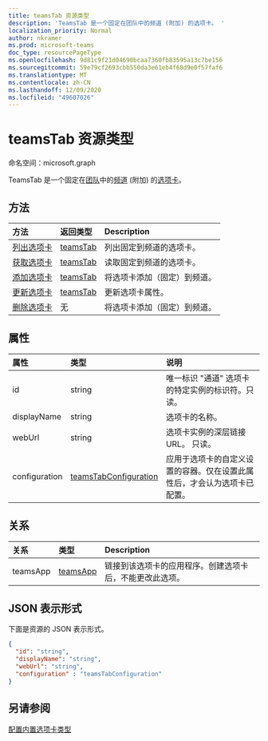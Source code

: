 ```yaml
---
title: teamsTab 资源类型
description: 'TeamsTab 是一个固定在团队中的频道 (附加) 的选项卡。 '
localization_priority: Normal
author: nkramer
ms.prod: microsoft-teams
doc_type: resourcePageType
ms.openlocfilehash: 9d81c9f21d04690bcaa7360fb83595a13c7be156
ms.sourcegitcommit: 59e79cf2693cbb550da3e61eb4f68d9e0f57faf6
ms.translationtype: MT
ms.contentlocale: zh-CN
ms.lasthandoff: 12/09/2020
ms.locfileid: "49607026"
---
```

# <a name="teamstab-resource-type"></a>teamsTab 资源类型

命名空间：microsoft.graph



TeamsTab 是一个固定在[团队](team.md)中的[频道](channel.md) (附加) 的[选项卡](../resources/teamstab.md)。 

## <a name="methods"></a>方法

| 方法       | 返回类型  |Description|
|:---------------|:--------|:----------|
|[列出选项卡](../api/channel-list-tabs.md) | [teamsTab](teamstab.md) | 列出固定到频道的选项卡。|
|[获取选项卡](../api/channel-get-tabs.md) | [teamsTab](teamstab.md) | 读取固定到频道的选项卡。|
|[添加选项卡](../api/channel-post-tabs.md) | [teamsTab](teamstab.md) | 将选项卡添加（固定）到频道。|
|[更新选项卡](../api/channel-patch-tabs.md) | [teamsTab](teamstab.md) | 更新选项卡属性。|
|[删除选项卡](../api/channel-delete-tabs.md) | 无 | 将选项卡添加（固定）到频道。|


## <a name="properties"></a>属性

|属性|类型|说明|
|:---------------|:--------|:----------|
|  id              |   string                  |  唯一标识 "通道" 选项卡的特定实例的标识符。只读。     |
|  displayName            |   string                  |  选项卡的名称。     |
|  webUrl          |   string                  |  选项卡实例的深层链接 URL。 只读。     |
|  configuration        |   [teamsTabConfiguration](teamstabconfiguration.md) |  应用于选项卡的自定义设置的容器。仅在设置此属性后，才会认为选项卡已配置。     |

## <a name="relationships"></a>关系

| 关系 | 类型   | Description |
|:---------------|:--------|:----------|
|teamsApp|[teamsApp](teamsapp.md) | 链接到该选项卡的应用程序。创建选项卡后，不能更改此选项。 |

## <a name="json-representation"></a>JSON 表示形式

下面是资源的 JSON 表示形式。


<!-- {
  "blockType": "resource",
  "baseType": "microsoft.graph.entity",
  "@odata.type": "microsoft.graph.teamsTab"
}-->

```json
{  
  "id": "string",
  "displayName": "string",
  "webUrl": "string",
  "configuration" : "teamsTabConfiguration"
}
```

<!-- uuid: 8fcb5dbc-d5aa-4681-8e31-b001d5168d79
2015-10-25 14:57:30 UTC -->
<!-- {
  "type": "#page.annotation",
  "description": "teamsTab resource",
  "keywords": "",
  "section": "documentation",
  "tocPath": ""
}-->

## <a name="see-also"></a>另请参阅

[配置内置选项卡类型](/graph/teams-configuring-builtin-tabs)

